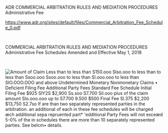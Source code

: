 ADR COMMERCIAL ARBITRATION RULES AND MEDIATION PROCEDURES Administrative Fee

<https://www.adr.org/sites/default/files/Commercial_Arbitration_Fee_Schedule_0.pdf>

 

COMMERCIAL ARBITRATION RULES AND MEDIATION PROCEDURES Administrative Fee
Schedules Amended and Effective May 1, 2018

 

![Amount of Claim Less than to less than S150.ooo Slso.ooo to less than to less than Ssoo.ooo Ssoo.ooo to less than Sl.ooo.ooo to less than SIO.OOO.OOO and above Undetermined Monetary Nonmonetary Claims • Deficient Filing Fee Additional Party Fees Standard Fee Schedule Initial Filing Fee \$925 SlY2S \$2,900 Ss.soo S7.700 Sil.ooo plus of the claim amount Slo.ooo.ooo up to S7.700 9.500 \$500 Final Fee Sl.375 \$2,200 \$13,750 S2.7so If are than two separately represented parties in the arbitration. an additional of each in these fee schedules will be charged æch additional sepa repruented part\* 'edditional Party Fees will not exceæd 5-0% of the in schedules there are more than 10 separately represented parties. See belcm• details. ](media/ab825cf3ae9cc6e4c5d0ae669f75537a.png)

 
